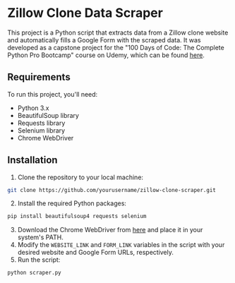 # Zillow Clone Data Scraper

This project is a Python script that extracts data from a Zillow clone website and automatically fills a Google Form with the scraped data. It was developed as a capstone project for the "100 Days of Code: The Complete Python Pro Bootcamp" course on Udemy, which can be found [here](https://www.udemy.com/course/100-days-of-code).

## Requirements

To run this project, you'll need:

- Python 3.x
- BeautifulSoup library
- Requests library
- Selenium library
- Chrome WebDriver

## Installation

1. Clone the repository to your local machine:
```bash
git clone https://github.com/yourusername/zillow-clone-scraper.git
```
2. Install the required Python packages:
```bash
pip install beautifulsoup4 requests selenium
```
3. Download the Chrome WebDriver from [here](https://chromedriver.chromium.org/downloads) and place it in your system's PATH.
4. Modify the `WEBSITE_LINK` and `FORM_LINK` variables in the script with your desired website and Google Form URLs, respectively.
5. Run the script:
```bash
python scraper.py
```
